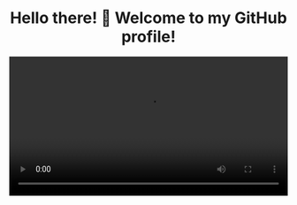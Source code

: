<h1 align="center">Hello there! 👋 Welcome to my GitHub profile!</h1>
  <video autoplay src="https://github.com/Shailja2109/Shailja2109/blob/main/screen-capture%20(3).webm" width="100%" alr="Shailja Atkotiya A 3D Web Software Developer"/>

<p align="center">
In 2020, I graduated with distinction in Computer Engineering and subsequently embarked on a career as a Software Developer. Over the course of four years within the realm of Tech-IT Software Development Companies, I have honed my expertise in various domains, including Full Stack Development, Cloud Services, and gained valuable experience in AI and Machine Learning. Additionally, I have demonstrated proficiency in crafting 3D Web Applications.
</p>

<p align="center">
I'm left-handed with the core characteristic of being creative. It's hard to drag me away from my addiction to solving the things I'm onto. I like to go againest the trends and laws and work, thinking out of the box.
</p>

<div align="center">

  [![Linkedin Badge](https://img.shields.io/badge/LinkedIn-0077B5?style=flat-square&logo=Linkedin&logoColor=white&link=https://www.linkedin.com/in/shailjaatkotiya/)](https://www.linkedin.com/in/shailjaatkotiya/)
  [![Gmail Badge](https://img.shields.io/badge/-Gmail-c14438?style=flat-square&logo=Gmail&logoColor=white&link=mailto:shailjaatkotiya@gmail.com)](mailto:shailjaatkotiya@gmail.com)
  [![Portfolio](https://img.shields.io/badge/Portfolio-Click%20Here-blue?style=for-the-badge&logo=google-chrome)](https://shailjaatkotiya@gmail.com)
</div>
            
🔭 I’m currently exploring fields like Digital Twin and Metaverse. 
🌱 I’m expanding my skills in Machine Learning
💻 Currently working on three.js 
